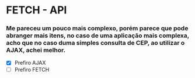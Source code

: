 # FETCH - API

### Me pareceu um pouco mais complexo, porém parece que pode abranger mais itens, no caso de uma aplicação mais complexa, acho que no caso duma simples consulta de CEP, ao utilizar o AJAX, achei melhor.

- [x] Prefiro AJAX
- [ ]  Prefiro FETCH
